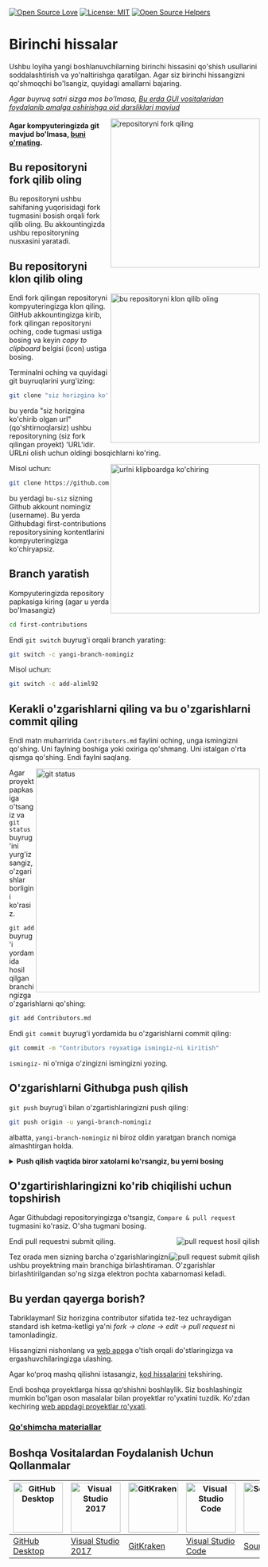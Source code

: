 [![Open Source Love](https://firstcontributions.github.io/open-source-badges/badges/open-source-v1/open-source.svg)](https://github.com/firstcontributions/open-source-badges)
[![License: MIT](https://img.shields.io/badge/License-MIT-green.svg)](https://opensource.org/licenses/MIT)
[![Open Source Helpers](https://www.codetriage.com/roshanjossey/first-contributions/badges/users.svg)](https://www.codetriage.com/roshanjossey/first-contributions)


# Birinchi hissalar

Ushbu loyiha yangi boshlanuvchilarning birinchi hissasini qo'shish usullarini soddalashtirish va yo'naltirishga qaratilgan. Agar siz birinchi hissangizni qo'shmoqchi bo'lsangiz, quyidagi amallarni bajaring.

_Agar buyruq satri sizga mos bo'lmasa, [Bu erda GUI vositalaridan foydalanib amalga oshirishga oid darsliklari mavjud](#boshqa-vositalardan-foydalanish-uchun-qollanmalar)_


<img align="right" width="300" src="https://firstcontributions.github.io/assets/Readme/fork.png" alt="repositoryni fork qiling" />

#### Agar kompyuteringizda git mavjud bo'lmasa, [buni o'rnating](https://help.github.com/articles/set-up-git/).

## Bu repositoryni fork qilib oling

Bu repositoryni ushbu sahifaning yuqorisidagi fork tugmasini bosish orqali fork qilib oling.
Bu akkountingizda ushbu repositoryning nusxasini yaratadi.

## Bu repositoryni klon qilib oling

<img align="right" width="300" src="https://firstcontributions.github.io/assets/Readme/clone.png" alt="bu repositoryni klon qilib oling" />

Endi fork qilingan repositoryni kompyuteringizga klon qiling. GitHub akkountingizga kirib, fork qilingan repositoryni oching, code tugmasi ustiga bosing va keyin _copy to clipboard_ belgisi (icon) ustiga bosing.

Terminalni oching va quyidagi git buyruqlarini yurg'izing:

```bash
git clone "siz horizgina ko'chirib olgan url"
```

bu yerda "siz horizgina ko'chirib olgan url" (qo'shtirnoqlarsiz) ushbu repositoryning (siz fork qilingan proyekt) 'URL'idir. URLni olish uchun oldingi bosqichlarni ko'ring.

<img align="right" width="300" src="https://firstcontributions.github.io/assets/Readme/copy-to-clipboard.png" alt="urlni klipboardga ko'chiring" />

Misol uchun:

```bash
git clone https://github.com/bu-siz/first-contributions.git
```

bu yerdagi `bu-siz` sizning Github akkount nomingiz (username). Bu yerda Githubdagi  first-contributions repositorysining kontentlarini kompyuteringizga
ko'chiryapsiz.

## Branch yaratish

Kompyuteringizda repository papkasiga kiring (agar u yerda bo'lmasangiz)

```bash
cd first-contributions
```

Endi `git switch` buyrug'i orqali branch yarating:

```bash
git switch -c yangi-branch-nomingiz
```

Misol uchun:

```bash
git switch -c add-aliml92
```

## Kerakli o'zgarishlarni qiling va bu o'zgarishlarni commit qiling

Endi matn muharririda `Contributors.md` faylini oching, unga ismingizni qo'shing. Uni faylning boshiga yoki oxiriga qo'shmang. Uni istalgan o'rta qismga  qo'shing. Endi faylni saqlang.

<img align="right" width="450" src="https://firstcontributions.github.io/assets/Readme/git-status.png" alt="git status" />

Agar proyekt papkasiga o'tsangiz va `git status` buyrug'ini yurg'izsangiz, o'zgarishlar borligini ko'rasiz.

`git add` buyrug'i yordamida hosil qilgan branchingizga o'zgarishlarni qo'shing:

```bash
git add Contributors.md
```

Endi `git commit` buyrug'i yordamida bu o'zgarishlarni commit qiling:

```bash
git commit -m "Contributors royxatiga ismingiz-ni kiritish"
```
`ismingiz-` ni o'rniga o'zingizni ismingizni yozing.

## O'zgarishlarni Githubga push qilish

`git push` buyrug'i bilan o'zgartishlaringizni push qiling:

```bash
git push origin -u yangi-branch-nomingiz
```

albatta, `yangi-branch-nomingiz` ni biroz oldin yaratgan branch nomiga almashtirgan holda.

<details>
<summary> <strong>Push qilish vaqtida biror xatolarni ko'rsangiz, bu yerni bosing</strong> </summary>

- ### Autentifikatsiya Xatoligi
<pre>
  remote: Support for password authentication was removed on August 13, 2021. Please use a personal access token instead.
  remote: Please see https://github.blog/2020-12-15-token-authentication-requirements-for-git-operations/ for more information.
  fatal: Authentication failed for 'https://github.com/<your-username>/first-contributions.git/'
</pre>

Akkountingizga SSH kalit yaratish va konfiguratsiya qilish uchun [GitHub qo'llanma](https://docs.github.com/en/authentication/connecting-to-github-with-ssh/adding-a-new-ssh-key-to-your-github-account)sidan foydalaning.

</details>

## O'zgartirishlaringizni ko'rib chiqilishi uchun topshirish

Agar Githubdagi repositoryingizga o'tsangiz, `Compare & pull request` tugmasini ko'rasiz. O'sha tugmani bosing.

<img style="float: right;" src="https://firstcontributions.github.io/assets/Readme/compare-and-pull.png" alt="pull request hosil qilish" />

Endi pull requestni submit qiling.

<img style="float: right;" src="https://firstcontributions.github.io/assets/Readme/submit-pull-request.png" alt="pull request submit qilish" />

Tez orada men sizning barcha o'zgarishlaringizni ushbu proyektning main branchiga birlashtiraman. O'zgarishlar birlashtirilgandan so'ng sizga elektron pochta xabarnomasi keladi.

## Bu yerdan qayerga borish?

Tabriklayman! Siz horizgina contributor sifatida tez-tez uchraydigan standard ish ketma-ketligi ya'ni _fork -> clone -> edit -> pull request_ ni tamonladingiz.

Hissangizni nishonlang va [web app](https://firstcontributions.github.io/#social-share)ga o'tish orqali do'stlaringizga va ergashuvchilaringizga ulashing.


Agar koʻproq mashq qilishni istasangiz, [kod hissalarini](https://github.com/roshanjossey/code-contributions) tekshiring.



Endi boshqa proyektlarga hissa qo‘shishni boshlaylik. Siz boshlashingiz mumkin bo\'lgan oson masalalar bilan proyektlar ro\'yxatini tuzdik. Ko\'zdan kechiring [web appdagi proyektlar ro\'yxati](https://firstcontributions.github.io/#project-list).

### [Qo'shimcha materiallar](additional-material/git_workflow_scenarios/additional-material.md)

## Boshqa Vositalardan Foydalanish Uchun Qollanmalar

| <a href="gui-tool-tutorials/github-desktop-tutorial.md"><img alt="GitHub Desktop" src="https://desktop.github.com/images/desktop-icon.svg" width="100"></a> | <a href="gui-tool-tutorials/github-windows-vs2017-tutorial.md"><img alt="Visual Studio 2017" src="https://upload.wikimedia.org/wikipedia/commons/c/cd/Visual_Studio_2017_Logo.svg" width="100"></a> | <a href="gui-tool-tutorials/gitkraken-tutorial.md"><img alt="GitKraken" src="https://firstcontributions.github.io/assets/gui-tool-tutorials/gitkraken-tutorial/gk-icon.png" width="100"></a> | <a href="gui-tool-tutorials/github-windows-vs-code-tutorial.md"><img alt="Visual Studio Code" src="https://upload.wikimedia.org/wikipedia/commons/2/2d/Visual_Studio_Code_1.18_icon.svg" width=100></a> | <a href="gui-tool-tutorials/sourcetree-macos-tutorial.md"><img alt="Sourcetree" src="https://wac-cdn.atlassian.com/dam/jcr:81b15cde-be2e-4f4a-8136-4191f80952c1/Sourcetree-icon-blue.svg" width=100></a> | <a href="gui-tool-tutorials/intellij-idea-tutorial.md"><img alt="IntelliJ IDEA" src="https://upload.wikimedia.org/wikipedia/commons/d/d5/IntelliJ_IDEA_Logo.svg" width=100></a> |
| ----------------------------------------------------------------------------------------------------------------------------------------------------------- | ---------------------------------------------------------------------------------------------------------------------------------------------------------------- | ---------------------------------------------------------------------------------------------------------------------------------------------------- | ----------------------------------------------------------------------------------------------------------------------------------------------------------------------------- | ---------------------------------------------------------------------------------------------------------------------------------------------------------------- | ---------------------------------------------------------------------------------------------------------------------------------------------------------------- |
| [GitHub Desktop](gui-tool-tutorials/github-desktop-tutorial.md)                                                                                             | [Visual Studio 2017](gui-tool-tutorials/github-windows-vs2017-tutorial.md)                                                                                       | [GitKraken](gui-tool-tutorials/gitkraken-tutorial.md)                                                                                                | [Visual Studio Code](gui-tool-tutorials/github-windows-vs-code-tutorial.md)                                                                                                   | [Sourcetree](gui-tool-tutorials/sourcetree-macos-tutorial.md)                                                                                                    | [IntelliJ IDEA](gui-tool-tutorials/intellij-idea-tutorial.md)                                                                                                    |
